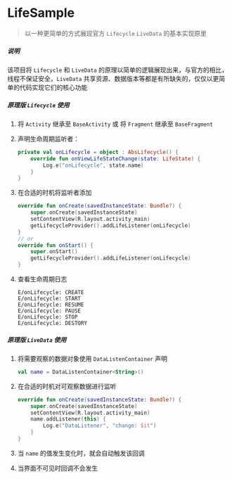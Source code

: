 # LifeSample

>  以一种更简单的方式展现官方 `Lifecycle` `LiveData` 的基本实现原里

##### 说明

该项目将  `Lifecycle` 和 `LiveData` 的原理以简单的逻辑展现出来，与官方的相比，线程不保证安全，`LiveData` 共享资源、数据版本等都是有所缺失的，仅仅以更简单的代码实现它们的核心功能

##### 原理版 `Lifecycle` 使用

1. 将 `Activity` 继承至 `BaseActivity` 或 将 `Fragment` 继承至 `BaseFragment`

2. 声明生命周期监听者：

   ```kotlin
   private val onLifecycle = object : AbsLifecycle() {
       override fun onViewLifeStateChange(state: LifeState) {
           Log.e("onLifecycle", state.name)
       }
   }
   ```

3. 在合适的时机将监听者添加

   ```kotlin
   override fun onCreate(savedInstanceState: Bundle?) {
       super.onCreate(savedInstanceState)
       setContentView(R.layout.activity_main)
       getLifecycleProvider().addLifeListener(onLifecycle)
   }
   // or
   override fun onStart() {
       super.onStart()
       getLifecycleProvider().addLifeListener(onLifecycle)
   }
   ```

4. 查看生命周期日志

   ```
   E/onLifecycle: CREATE
   E/onLifecycle: START
   E/onLifecycle: RESUME
   E/onLifecycle: PAUSE
   E/onLifecycle: STOP
   E/onLifecycle: DESTORY
   ```

##### 原理版 `LiveData` 使用

1. 将需要观察的数据对象使用 `DataListenContainer` 声明

   ```kotlin
   val name = DataListenContainer<String>()
   ```

2. 在合适的时机对可观察数据进行监听

   ```kotlin
   override fun onCreate(savedInstanceState: Bundle?) {
       super.onCreate(savedInstanceState)
       setContentView(R.layout.activity_main)
       name.addListener(this) {
           Log.e("DataListener", "change: $it")
       }
   }
   ```

3. 当 `name` 的值发生变化时，就会自动触发该回调

4. 当界面不可见时回调不会发生





